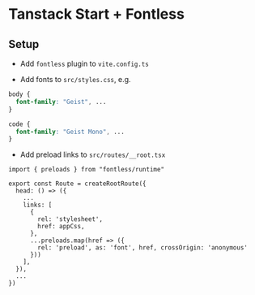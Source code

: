 # Tanstack Start + Fontless

## Setup

- Add `fontless` plugin to `vite.config.ts`

- Add fonts to `src/styles.css`, e.g.

```css
body {
  font-family: "Geist", ...
}

code {
  font-family: "Geist Mono", ...
}
```

- Add preload links to `src/routes/__root.tsx`

```tsx
import { preloads } from "fontless/runtime" 

export const Route = createRootRoute({
  head: () => ({
    ...
    links: [
      {
        rel: 'stylesheet',
        href: appCss,
      },
      ...preloads.map(href => ({
        rel: 'preload', as: 'font', href, crossOrigin: 'anonymous'
      }))
    ],
  }),
  ...
})
```
